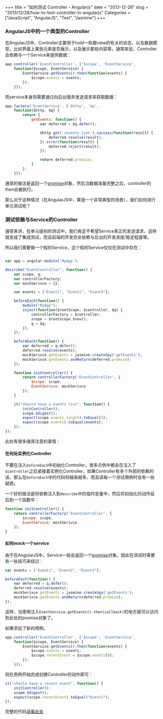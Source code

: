+++
title = "如何测试 Controller - Angularjs"
date = "2013-12-28"
slug = "2013/12/28/how-to-test-controller-in-angularjs"
Categories = ["JavaScript", "AngularJS", "Test", "Jasmine"]
+++

### AngularJS中的一个典型的Controller

在AngularJS中，Controller主要用于hold一些跟view的有关的状态，以及数据模型，比如界面上某些元素是否展示，以及展示那些内容等。通常来说，Controller会依赖与一个Service来提供数据：

```js
app.controller('EventController', ['$scope', 'EventService',
	function($scope, EventService) {
		EventService.getEvents().then(function(events) {
			$scope.events = events;
		});
	}]);

```

而service本身则需要通过向后台服务发送请求来获取数据：

```js
app.factory('EventService', ['$http', '$q',
	function($http, $q) {
		return {
			getEvents: function() {
				var deferred = $q.defer();

				$http.get('/events.json').success(function(result) {
					deferred.resolve(result);
				}).error(function(result) {
					deferred.reject(result);
				});

				return deferred.promise;
			}
		};
	}]);
```

通常的做法是返回一个[promise](http://docs.angularjs.org/api/ng.$q)对象，然后当数据准备完整之后，controller的then会被执行。

那么对于这种情况（在AngularJS中，算是一个非常典型的场景），我们如何进行单元测试呢？

### 测试依赖与Service的Controller
通常来讲，在单元级别的测试中，我们肯定不希望Service真正的发送请求，这样就变成了集成测试，而且前端的开发完全依赖与后台的开发进度/稳定程度等。

所以我们需要做一个假的Service，这个假的Service仅仅在测试中存在：

```js

var app = angular.module('MyApp');

describe("EventController", function() {
	var scope, q;
	var controllerFactory;
	var mockSerivce = {};

	var events = ["Event1", "Event2", "Event3"];

	beforeEach(function() {
		module("MyApp");
		inject(function($rootScope, $controller, $q) {
			controllerFactory = $controller;
			scope = $rootScope.$new();
			q = $q;
		});
	});

	beforeEach(function() {
		var deferred = q.defer();
		deferred.resolve(events);
		mockSerivce.getEvents = jasmine.createSpy('getEvents');
		mockSerivce.getEvents.andReturn(deferred.promise);
	});

	function initController() {
		return controllerFactory('EventController', {
			$scope: scope,
			EventService: mockSerivce
		});
	}

	it("should have a events list", function() {
		initController();
		scope.$digest();
		expect(scope.events.length).toEqual(3);
		expect(scope.events).toEqual(events);
	});
});
```

此处有很多值得注意的事情：

#### 在何处实例化Controller

不要在注入`beforeEach`中初始化Controller，很多示例中都会在注入了`$controller`之后紧接着实例化Controller，如果Controller有多个外部的依赖的话，那么在`beforeEach`中的代码将越来越多，而且读每一个测试用例时会有一些疑惑。

一个好的做法是将依赖注入到`describe`中的临时变量中，然后将初始化的动作延后到一个函数中：

```js
function initController() {
	return controllerFactory('EventController', {
		$scope: scope,
		EventService: mockSerivce
	});
}
```

#### 如何mock一个service

由于在AngularJS中，Service一般会返回一个[promise](http://docs.angularjs.org/api/ng.$q)对象。因此在测试时需要有一些技巧来绕过：

```js
var events = ["Event1", "Event2", "Event3"];

beforeEach(function() {
	var deferred = q.defer();
	deferred.resolve(events);
	mockSerivce.getEvents = jasmine.createSpy('getEvents');
	mockSerivce.getEvents.andReturn(deferred.promise);
});
```

这样，当使用注入`EventService.getEvents().then(callback)`的地方就可以访问到此处的promise对象了。

如果添加了新的用例，

```js
app.controller('EventController', ['$scope', 'EventService',
	function($scope, EventService) {
		EventService.getEvents().then(function(events) {
			$scope.events = events;
			$scope.recentEvent = $scope.events[0];
		});
	}]);
```

则在用例开始完成创建Controller的动作即可：

```js
it("should have a recent event", function() {
	initController();
	scope.$digest();
	expect(scope.recentEvent).toEqual("Event1");
});
```


完整的代码[请看此处](https://github.com/abruzzi/angularjs-controller-demo)

